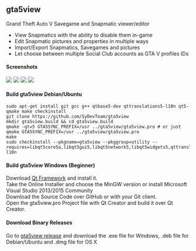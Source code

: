 ## gta5view
Grand Theft Auto V Savegame and Snapmatic viewer/editor

- View Snapmatics with the ability to disable them in-game
- Edit Snapmatic pictures and properties in multiple ways
- Import/Export Snapmatics, Savegames and pictures
- Let choose between multiple Social Club accounts as GTA V profiles IDs

#### Screenshots
<img src="https://i.imgur.com/cOcojyq.png"/>
<img src="https://i.imgur.com/LGmxdgU.png"/>
<img src="https://i.imgur.com/pMQD8Qd.png"/>
<img src="https://i.imgur.com/j1Lodiu.png"/>

#### Build gta5view Debian/Ubuntu

	sudo apt-get install git gcc g++ qtbase5-dev qttranslations5-l10n qt5-qmake make checkinstall
	git clone https://github.com/SyDevTeam/gta5view
	mkdir gta5view.build && cd gta5view.build
	qmake -qt=5 GTA5SYNC_PREFIX=/usr ../gta5view/gta5view.pro # or just qmake GTA5SYNC_PREFIX=/usr ../gta5view/gta5view.pro
	make
	sudo checkinstall --pkgname=gta5view --pkggroup=utility --requires=libqt5core5a,libqt5gui5,libqt5network5,libqt5widgets5,qttranslations5-l10n

#### Build gta5view Windows (Beginner)

Download <a href="https://www.qt.io/">Qt Framework</a> and install it.<br>
Take the Online Installer and choose the MinGW version or install Microsoft Visual Studio 2013/2015 Community<br>
Download the Source Code over GitHub or with your Git client.<br>
Open the gta5view.pro Project file with Qt Creator and build it over Qt Creator.<br>

#### Download Binary Releases

Go to <a href="https://github.com/SyDevTeam/gta5view/releases">gta5view release</a> and download the .exe file for Windows, .deb file for Debian/Ubuntu and .dmg file for OS X
